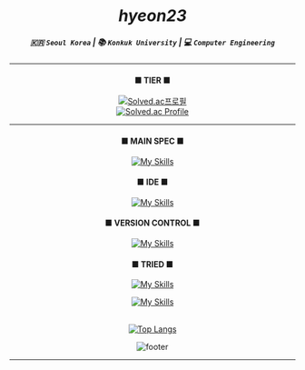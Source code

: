 # <div align="center"><b>_hyeon23_</b><br></div>
##### <div align="center">:kr: `Seoul Korea` | :books: `Konkuk University` |  :computer: `Computer Engineering`</br></div>

<div align="center">

***
#### ■ TIER ■
[![Solved.ac프로필](http://mazassumnida.wtf/api/mini/generate_badge?boj=urim2270)](https://solved.ac/urim2270/)</br>
[![Solved.ac Profile](http://mazassumnida.wtf/api/v2/generate_badge?boj=urim2270)](https://solved.ac/urim2270/)</br>

***

<span></span>

<!-- #### ■ NOTION ■
<b>#click here</b><br>
[![Notion](https://img.shields.io/badge/Notion-%23000000.svg?style=for-the-badge&logo=notion&logoColor=white)](https://versed-pigment-371.notion.site/4519d0be407f45c892bdd938c6c9a611?pvs=4)<br> -->

#### ■ MAIN SPEC ■
[![My Skills](https://skillicons.dev/icons?i=unity,cs,cpp,c)](https://skillicons.dev)<br>

#### ■ IDE ■<br>
[![My Skills](https://skillicons.dev/icons?i=visualstudio,vscode,idea)](https://skillicons.dev)<br>

#### ■ VERSION CONTROL ■<br>
[![My Skills](https://skillicons.dev/icons?i=github,git)](https://skillicons.dev)<br>

#### ■ TRIED ■<br>
[![My Skills](https://skillicons.dev/icons?i=html,css,js,py,java,linux)](https://skillicons.dev)

[![My Skills](https://skillicons.dev/icons?i=lua,kotlin,androidstudio,firebase,postman)](https://skillicons.dev)<br><br>

[![Top Langs](https://github-readme-stats.vercel.app/api/top-langs/?username=zlaepek&layout=compact)](https://github.com/hyeon23/github-readme-stats)

![footer](https://capsule-render.vercel.app/api?type=waving&color=2E8B57&height=200&section=footer)
</box>

***
</div>
